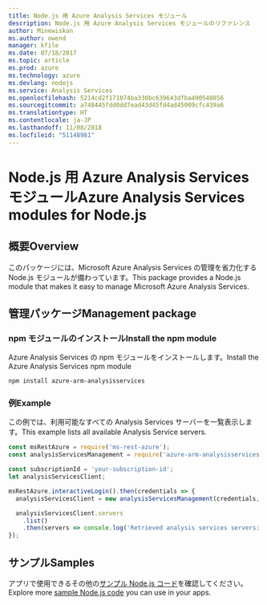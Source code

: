 ```yaml
---
title: Node.js 用 Azure Analysis Services モジュール
description: Node.js 用 Azure Analysis Services モジュールのリファレンス
author: Minewiskan
ms.author: owend
manager: kfile
ms.date: 07/18/2017
ms.topic: article
ms.prod: azure
ms.technology: azure
ms.devlang: nodejs
ms.service: Analysis Services
ms.openlocfilehash: 5214cd2f171074ba330bc639643dfba490540856
ms.sourcegitcommit: a748445fdd0dd7ead43d45fd4ad45009cfc439a6
ms.translationtype: HT
ms.contentlocale: ja-JP
ms.lasthandoff: 11/08/2018
ms.locfileid: "51148981"
---
```

# <a name="azure-analysis-services-modules-for-nodejs"></a><span data-ttu-id="00f23-103">Node.js 用 Azure Analysis Services モジュール</span><span class="sxs-lookup"><span data-stu-id="00f23-103">Azure Analysis Services modules for Node.js</span></span>

## <a name="overview"></a><span data-ttu-id="00f23-104">概要</span><span class="sxs-lookup"><span data-stu-id="00f23-104">Overview</span></span>
<span data-ttu-id="00f23-105">このパッケージには、Microsoft Azure Analysis Services の管理を省力化する Node.js モジュールが備わっています。</span><span class="sxs-lookup"><span data-stu-id="00f23-105">This package provides a Node.js module that makes it easy to manage Microsoft Azure Analysis Services.</span></span>

## <a name="management-package"></a><span data-ttu-id="00f23-106">管理パッケージ</span><span class="sxs-lookup"><span data-stu-id="00f23-106">Management package</span></span>

### <a name="install-the-npm-module"></a><span data-ttu-id="00f23-107">npm モジュールのインストール</span><span class="sxs-lookup"><span data-stu-id="00f23-107">Install the npm module</span></span>

<span data-ttu-id="00f23-108">Azure Analysis Services の npm モジュールをインストールします。</span><span class="sxs-lookup"><span data-stu-id="00f23-108">Install the Azure Analysis Services npm module</span></span>

```bash
npm install azure-arm-analysisservices
```

### <a name="example"></a><span data-ttu-id="00f23-109">例</span><span class="sxs-lookup"><span data-stu-id="00f23-109">Example</span></span>

<span data-ttu-id="00f23-110">この例では、利用可能なすべての Analysis Services サーバーを一覧表示します。</span><span class="sxs-lookup"><span data-stu-id="00f23-110">This example lists all available Analysis Service servers.</span></span>

```javascript
const msRestAzure = require('ms-rest-azure');
const analysisServicesManagement = require('azure-arm-analysisservices');

const subscriptionId = 'your-subscription-id';
let analysisServicesClient;

msRestAzure.interactiveLogin().then(credentials => {
  analysisServicesClient = new analysisServicesManagement(credentials, subscriptionId);

  analysisServicesClient.servers
    .list()
    .then(servers => console.log('Retrieved analysis services servers: ', servers));
});
```

## <a name="samples"></a><span data-ttu-id="00f23-111">サンプル</span><span class="sxs-lookup"><span data-stu-id="00f23-111">Samples</span></span>

<span data-ttu-id="00f23-112">アプリで使用できるその他の[サンプル Node.js コード](https://azure.microsoft.com/resources/samples/?platform=nodejs)を確認してください。</span><span class="sxs-lookup"><span data-stu-id="00f23-112">Explore more [sample Node.js code](https://azure.microsoft.com/resources/samples/?platform=nodejs) you can use in your apps.</span></span>
